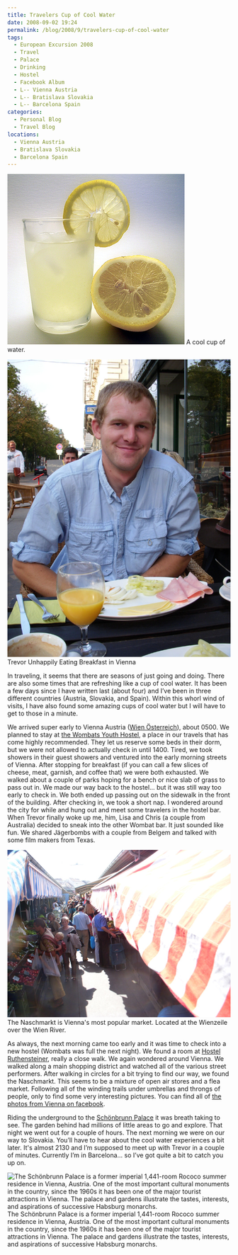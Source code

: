 ```yaml
---
title: Travelers Cup of Cool Water
date: 2008-09-02 19:24
permalink: /blog/2008/9/travelers-cup-of-cool-water
tags:
  - European Excursion 2008
  - Travel
  - Palace
  - Drinking
  - Hostel
  - Facebook Album
  - L-- Vienna Austria
  - L-- Bratislava Slovakia
  - L-- Barcelona Spain
categories:
  - Personal Blog
  - Travel Blog
locations: 
  - Vienna Austria
  - Bratislava Slovakia
  - Barcelona Spain
---
```


![ A cool cup of water. ][1] A cool cup of water.

![ Trevor Unhappily Eating Breakfast in Vienna ][2] Trevor Unhappily Eating Breakfast in Vienna 

   [1]: /assets/media/photo-stock-glass-water-lemon.jpg
   [2]: /assets/media/photo-vienna-breakfast-unhappy.jpg

In traveling, it seems that there are seasons of just going and doing. There are also some times that are refreshing like a cup of cool water. It has been a few days since I have written last (about four) and I’ve been in three different countries (Austria, Slovakia, and Spain). Within this whorl wind of visits, I have also found some amazing cups of cool water but I will have to get to those in a minute.

We arrived super early to Vienna Austria ([Wien Österreich][3]), about 0500. We planned to stay at [the Wombats Youth Hostel][4], a place in our travels that has come highly recommended. They let us reserve some beds in their dorm, but we were not allowed to actually check in until 1400. Tired, we took showers in their guest showers and ventured into the early morning streets of Vienna. After stopping for breakfast (if you can call a few slices of cheese, meat, garnish, and coffee that) we were both exhausted. We walked about a couple of parks hoping for a bench or nice slab of grass to pass out in. We made our way back to the hostel… but it was still way too early to check in. We both ended up passing out on the sidewalk in the front of the building. After checking in, we took a short nap. I wondered around the city for while and hung out and meet some travelers in the hostel bar. When Trevor finally woke up me, him, Lisa and Chris (a couple from Australia) decided to sneak into the other Wombat bar. It just sounded like fun. We shared Jägerbombs with a couple from Belgem and talked with some film makers from Texas.

   [3]: http://en.wikipedia.org/wiki/Vienna
   [4]: http://www.wombats-hostels.com/vienna/

![ The Naschmarkt is Vienna's most popular market. Located at the Wienzeile over the  Wien River . ][5] The Naschmarkt is Vienna's most popular market. Located at the Wienzeile over the Wien River.

   [5]: /assets/media/vienna-naschmarkt.jpg

As always, the next morning came too early and it was time to check into a new hostel (Wombats was full the next night). We found a room at [Hostel Ruthensteiner][6], really a close walk. We again wondered around Vienna. We walked along a main shopping district and watched all of the various street performers. After walking in circles for a bit trying to find our way, we found the Naschmarkt. This seems to be a mixture of open air stores and a flea market. Following all of the winding trails under umbrellas and throngs of people, only to find some very interesting pictures. You can find all of [the photos from Vienna on facebook][7].  


   [6]: http://www.hostelruthensteiner.com/
   [7]: https://www.facebook.com/media/set/?set=a.509459622116.2026486.44504407&type=1&l=486744b8a9

Riding the underground to the [Schönbrunn Palace][8] it was breath taking to see. The garden behind had millions of little areas to go and explore. That night we went out for a couple of hours. The next morning we were on our way to Slovakia. You’ll have to hear about the cool water experiences a bit later. It's almost 2130 and I’m supposed to meet up with Trevor in a couple of minutes. Currently I’m in Barcelona… so I’ve got quite a bit to catch you up on.

   [8]: http://www.schoenbrunn.at/en/

![ The Schönbrunn Palace is a former imperial 1,441-room Rococo summer residence in Vienna, Austria. One of the most important cultural monuments in the country, since the 1960s it has been one of the major tourist attractions in Vienna. The palace and gardens illustrate the tastes, interests, and aspirations of successive Habsburg monarchs. ][9] The Schönbrunn Palace is a former imperial 1,441-room Rococo summer residence in Vienna, Austria. One of the most important cultural monuments in the country, since the 1960s it has been one of the major tourist attractions in Vienna. The palace and gardens illustrate the tastes, interests, and aspirations of successive Habsburg monarchs.

   [9]: /assets/media/photo-vienna-sch%C3%B6nbrunn-palace.jpg
